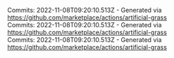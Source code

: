 Commits: 2022-11-08T09:20:10.513Z - Generated via https://github.com/marketplace/actions/artificial-grass
<br>
Commits: 2022-11-08T09:20:10.513Z - Generated via https://github.com/marketplace/actions/artificial-grass
<br>
Commits: 2022-11-08T09:20:10.513Z - Generated via https://github.com/marketplace/actions/artificial-grass
<br>
